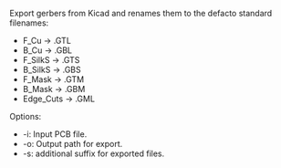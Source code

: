 Export gerbers from Kicad and renames them to the defacto standard filenames:

 - F_Cu -> .GTL
 - B_Cu -> .GBL
 - F_SilkS -> .GTS
 - B_SilkS -> .GBS
 - F_Mask -> .GTM
 - B_Mask -> .GBM
 - Edge_Cuts -> .GML

Options:

 - -i: Input PCB file.
 - -o: Output path for export.
 - -s: additional suffix for exported files.
